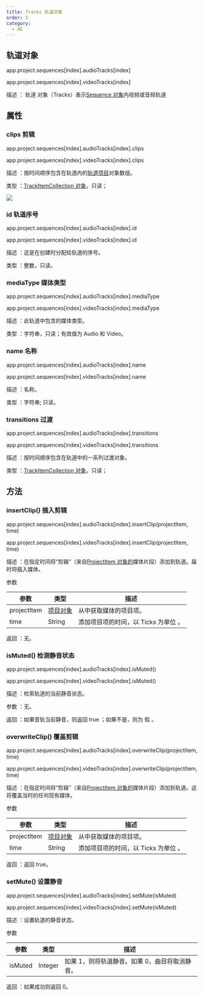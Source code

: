 ```yaml
---
title: Tracks 轨道对象
order: 5
category:
  - AE
---
```


## 轨道对象

app.project.sequences[index].audioTracks[index]

app.project.sequences[index].videoTracks[index]

描述 ： 轨道 对象（Tracks）表示[Sequence 对象](https://ppro-scripting.docsforadobe.dev/sequence/sequence.html#sequence)内视频或音频轨道

## 属性

### clips 剪辑

app.project.sequences[index].audioTracks[index].clips

app.project.sequences[index].videoTracks[index].clips

描述 ：按时间顺序包含在轨道内的[轨道项目](https://ppro-scripting.docsforadobe.dev/item/trackitem.html#trackitem)对象数组。

类型 ：[TrackItemCollection 对象](https://ppro-scripting.docsforadobe.dev/collection/trackitemcollection.html#trackitemcollection)，只读；

![](https://cdn.yuelili.com/20211027180444.png)

### id 轨道序号

app.project.sequences[index].audioTracks[index].id

app.project.sequences[index].videoTracks[index].id

描述 ：这是在创建时分配给轨道的序号。

类型 ：整数，只读。

### mediaType 媒体类型

app.project.sequences[index].audioTracks[index].mediaType

app.project.sequences[index].videoTracks[index].mediaType

描述 ：此轨道中包含的媒体类型。

类型 ：字符串，只读；有效值为 Audio 和 Video。

### name 名称

app.project.sequences[index].audioTracks[index].name

app.project.sequences[index].videoTracks[index].name

描述 ：名称。

类型 ：字符串; 只读。

### transitions 过渡

app.project.sequences[index].audioTracks[index].transitions

app.project.sequences[index].videoTracks[index].transitions

描述 ：按时间顺序包含在轨道中的一系列过渡对象。

类型 ：[TrackItemCollection 对象](https://ppro-scripting.docsforadobe.dev/collection/trackitemcollection.html#trackitemcollection)，只读；

## 方法

### insertClip() 插入剪辑

app.project.sequences[index].audioTracks[index].insertClip(projectItem, time)

app.project.sequences[index].videoTracks[index].insertClip(projectItem, time)

描述 ：在指定时间将“剪辑”（来自[ProjectItem 对象的](https://ppro-scripting.docsforadobe.dev/item/projectitem.html#projectitem)媒体片段）添加到轨道。届时将插入媒体。

参数

| 参数        | 类型                                                                                  | 描述                                 |
| ----------- | ------------------------------------------------------------------------------------- | ------------------------------------ |
| projectItem | [项目对象](https://ppro-scripting.docsforadobe.dev/item/projectitem.html#projectitem) | 从中获取媒体的项目项。               |
| time        | String                                                                                | 添加项目项的时间，以 Ticks 为单位 。 |

返回 ：无。

### isMuted() 检测静音状态

app.project.sequences[index].audioTracks[index].isMuted()

app.project.sequences[index].videoTracks[index].isMuted()

描述 ：检索轨道的当前静音状态。

参数 ：无。

返回 ：如果音轨当前静音，则返回 true ；如果不是，则为 假 。

### overwriteClip() 覆盖剪辑

app.project.sequences[index].audioTracks[index].overwriteClip(projectItem,
time)

app.project.sequences[index].videoTracks[index].overwriteClip(projectItem,
time)

描述 ：在指定时间将“剪辑”（来自[ProjectItem 对象的](https://ppro-scripting.docsforadobe.dev/item/projectitem.html#projectitem)媒体片段）添加到轨道。这将覆盖当时的任何现有媒体。

参数

| 参数        | 类型                                                                                  | 描述                                 |
| ----------- | ------------------------------------------------------------------------------------- | ------------------------------------ |
| projectItem | [项目对象](https://ppro-scripting.docsforadobe.dev/item/projectitem.html#projectitem) | 从中获取媒体的项目项。               |
| time        | String                                                                                | 添加项目项的时间，以 Ticks 为单位 。 |

返回 ：返回 true。

### setMute() 设置静音

app.project.sequences[index].audioTracks[index].setMute(isMuted)

app.project.sequences[index].videoTracks[index].setMute(isMuted)

描述 ：设置轨道的静音状态。

参数

| 参数    | 类型    | 描述                                           |
| ------- | ------- | ---------------------------------------------- |
| isMuted | Integer | 如果 1，则将轨道静音。如果 0，曲目将取消静音。 |

返回 ：如果成功则返回 0。
